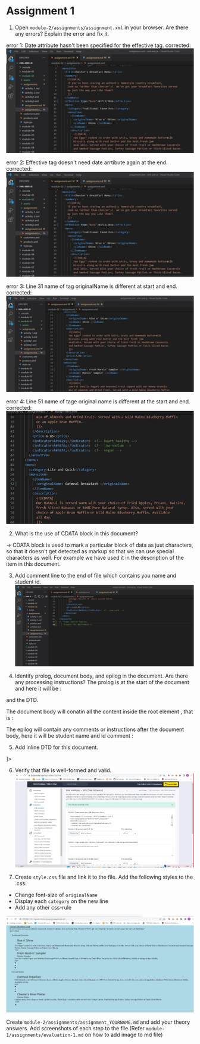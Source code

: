 # Assignment 1

1. Open `module-2/assignments/assignment.xml` in your browser. Are there any errors? Explain the error and fix it.

error 1: Date attribute hasn't been specified for the effective tag.
corrected: ![image ans 1 ](../assets/q1-e1.jpg)

error 2: Effective tag doesn't need date arrtibute again at the end.
corrected: ![image ans 1 ](../assets/q1-e1.jpg)

error 3: Line 31 name of tag originalName is different at start and end.
corrected: ![image ans 1 ](../assets/q1-e2.jpg)

error 4: Line 51 name of tage original name is different at the start and end.
corrected: ![image ans 1 ](../assets/q1-e3.jpg)
 
2. What is the use of CDATA block in this document?

-> CDATA block is used to mark a particular block of data as just characters, so that it doesn't get detected as markup so that we can use special characters as well. For example we have used it in the description of the item in this document.

3. Add comment line to the end of file which contains you name and student id.
   ![image ans 3 ](../assets/ss-ans3.jpg)

4. Identify prolog, document body, and epilog in the document. Are there any processing instructions?
 The prolog is at the start of the document and here it will be : 
 <?xml version="1.0" encoding="UTF-8" standalone="yes" ?>
 <?xml-stylesheet type="text/css" href="style.css"?> and the DTD.

The document body will conatin all the content inside the root element , that is : <menuInfo>

The epilog will contain any comments or instructions after the document body, here it will be student name and id comment :
<!--Name: Hanish Kaprani
    Student ID: N01519824--> 

5. Add inline DTD for this document.

<!DOCTYPE menuInfo [
  <!ELEMENT menuInfo (title,summary,effective,menu+)>
  <!ELEMENT title (#PCDATA)>
  <!ELEMENT summary (#PCDATA)>
  <!ELEMENT effective (#PCDATA)>
  <!ATTLIST effective type (Date) #REQUIRED>
  <!ELEMENT menu (category+,menuItem+)>
  <!ELEMENT category (#PCDATA)>
  <!ELEMENT menuItem (itemName,description,price,indicator*)>
  <!ELEMENT itemName (originalName,oldName?)>
  <!ELEMENT description (#PCDATA)>
  <!ELEMENT price (#PCDATA)>
  <!ELEMENT indicator (#PCDATA)>
  <!ELEMENT originalName (#PCDATA)>
  <!ELEMENT oldName (#PCDATA)>
]>

6. Verify that file is well-formed and valid.
  ![image answer 6 ](../assets/q6.jpg)

7. Create `style.css` file and link it to the file. Add the following styles to the .css:

- Change font-size of `originalName`
- Display each `category` on the new line
- Add any other css-rule

![image ans 7 ](../assets/q7.jpg)

Create `module-2/assignments/assignment_YOURNAME.md` and add your theory answers. Add screenshots of each step to the file (Refer `module-1/assignments/evaluation-1.md` on how to add image to md file)

<!-- Name: Hanish Kaprani
    Student ID: N01519824 -->